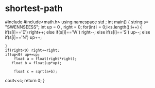 # shortest-path


#include<iostream>
#include<math.h>
using namespace std ;
int main()
{
    string s= "SWENNSEESS";
    int up = 0 , right = 0;
    for(int i = 0;i<s.length();i++)
    {
        if(s[i]=='E') right++;
       else  if(s[i]=='W') right--;
        else if(s[i]=='S') up--;
        else if(s[i]=='N') up++;
      
        
    }
    if(right<0) right+=right;
    if(up<0) up+=up;
        float a = float(right*right);
       float b = float(up*up);
        
        float c = sqrt(a+b);
cout<<c;
    return 0;
}
